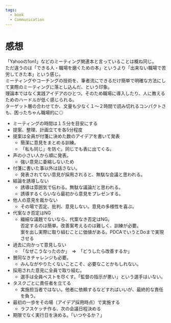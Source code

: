 ```yaml
---
tags:
  - book
  - Communication
---
```

# 感想
「Yahooの1on1」などのミーティング関連本と言っていることは概ね同じ。  
ただ違うのは「できる人・職場を磨くための本」というより「出来ない職場で苦労してきた本」という感じ。  
ミーティングやコーチングの技術を、筆者流にできるだけ簡単で明確な方法にして実際のミーティングに落とし込んだ、という印象。    
理論本ではなく実践アイデアのひとつ。そのため職場に導入したり、人に教えるためのハードルが低く感じられる。  
ターゲット層の合わせてか、文量も少なく１〜２時間で読み切れるコンパクトさも、困ったちゃん職場的に◎

* ミーティングの時間は１５分を目安にする 
* 提案、整理、計画立てを各5分程度 
* 提案は全員が付箋に決めた数のアイデアを書いて発表  
  * 簡潔に意見をまとめる訓練。  
  * 「私も同じ」を防ぐ。同じでも表に出てくる。 
* 声の小さい人から順に発表。
  * 強い意見に委縮しないため 
* 付箋に書いた事以外は話さない。
  * 発表されてない意見が採用されると、無駄な会議と思われる。 
* 結論を誘導しない
  * 誘導は雰囲気で伝わる。無駄な議論だと思われる。
  * 誘導するくらいなら最初から意見をプレゼンする。 
* 他人の意見を裁かない
  * その場で否定、批判、意見しない。意見の多様性を喜ぶ。 
* 代案なき否定はNG
  * 繊細な議題でないなら、代案なき否定はNG。  
  否定するのは簡単。改善案考えるのは難しく、訓練が必要。  
  案を出し実際に取り組むことに価値がある。PDCAでいうとDoまで実現させる
* 過去に向かって意見しない
  * 「なぜこうなったのか」　⇒　「どうしたら改善するか」
* 賛同なきチャレンジも必要。
  * みんながやりたくないことこそ、必要なことかもしれない。
* 採用された意見に全員で取り組む。
  * 選手は全員ベストを尽くす。「監督の指示が悪い」という選手はいない。
* タスクごとに責任者を立てる
  * 実施担当者ではない。他者に依頼するなどすればいいが、最終的な責任を負う。
* 最初の一歩をその場（アイデア採用時点）で実施する
  * ラフスケッチ作る、次の会議日程決める
* 期限でなく実行日を決める。「いつやるか？」